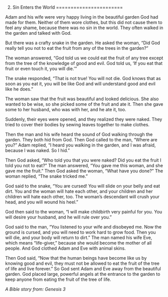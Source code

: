 2. Sin Enters the World
=======================

Adam and his wife were very happy living in the beautiful garden God had
made for them. Neither of them wore clothes, but this did not cause them
to feel any shame, because there was no sin in the world. They often
walked in the garden and talked with God.

But there was a crafty snake in the garden. He asked the woman, “Did God
really tell you not to eat the fruit from any of the trees in the
garden?”

The woman answered, “God told us we could eat the fruit of any tree
except from the tree of the knowledge of good and evil. God told us, ‘If
you eat that fruit or even touch it, you will die.’”

The snake responded, “That is not true! You will not die. God knows that
as soon as you eat it, you will be like God and will understand good and
evil like he does.”

The woman saw that the fruit was beautiful and looked delicious. She
also wanted to be wise, so she picked some of the fruit and ate it. Then
she gave some to her husband, who was with her, and he ate it, too.

Suddenly, their eyes were opened, and they realized they were naked.
They tried to cover their bodies by sewing leaves together to make
clothes.

Then the man and his wife heard the sound of God walking through the
garden. They both hid from God. Then God called to the man, “Where are
you?” Adam replied, “I heard you walking in the garden, and I was
afraid, because I was naked. So I hid.”

Then God asked, “Who told you that you were naked? Did you eat the fruit
I told you not to eat?” The man answered, “You gave me this woman, and
she gave me the fruit.” Then God asked the woman, “What have you done?”
The woman replied, “The snake tricked me.”

God said to the snake, “You are cursed! You will slide on your belly and
eat dirt. You and the woman will hate each other, and your children and
her children will hate each other, too. The woman’s descendant will
crush your head, and you will wound his heel.”

God then said to the woman, “I will make childbirth very painful for
you. You will desire your husband, and he will rule over you.”

God said to the man, “You listened to your wife and disobeyed me. Now
the ground is cursed, and you will need to work hard to grow food. Then
you will die, and your body will return to dirt.” The man named his wife
Eve, which means “life-giver,” because she would become the mother of
all people. And God clothed Adam and Eve with animal skins.

Then God said, “Now that the human beings have become like us by knowing
good and evil, they must not be allowed to eat the fruit of the tree of
life and live forever.” So God sent Adam and Eve away from the beautiful
garden. God placed large, powerful angels at the entrance to the garden
to keep anyone from eating the fruit of the tree of life.

*A Bible story from: Genesis 3*
